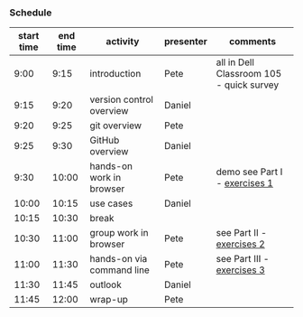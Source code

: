 ### Schedule

|start time|	end time	|activity	|presenter|	comments|
|-----------|-----------|----------|--------|----------|
|9:00|	9:15	|introduction|	Pete|	all in Dell Classroom 105 - quick survey|
|9:15|	9:20	|version control overview	|Daniel||	
|9:20	|9:25|	git overview|	Pete||	
|9:25	|9:30	|GitHub overview	|Daniel||	
|9:30	|10:00	|hands-on work in browser|	Pete|	demo see Part I - [exercises 1](https://github.com/UVA-DSI/git-intro/blob/master/exercises_1.md)|
|10:00	|10:15|	use cases|	Daniel	||
|10:15	|10:30	|break|||		
|10:30	|11:00	|group work in browser	|Pete	|see Part II - [exercises 2](https://github.com/UVA-DSI/git-intro/blob/master/exercises_2.md)|
|11:00	|11:30	|hands-on via command line|	Pete|	see Part III - [exercises 3](https://github.com/UVA-DSI/git-intro/blob/master/exercises_3.md)|
|11:30	|11:45	|outlook|	Daniel||	
|11:45	|12:00	|wrap-up	|Pete||	
